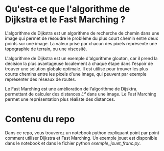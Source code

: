 # Qu'est-ce que l'algorithme de Dijkstra et le Fast Marching ?

L'algorithme de Dijkstra est un algorithme de recherche de chemin dans
une image qui permet de résoudre le problème du plus court chemin entre
deux points sur une image. La valeur prise par chacun des pixels
représente une topographie de terrain, ou une viscosité.

L'algorithme de Dijkstra est un exemple d'algorithme glouton, car il prend la décision la plus avantageuse localement à chaque étape dans l'espoir de trouver une solution globale optimale. Il est utilisé pour trouver les plus courts chemins entre les pixels d'une image, qui peuvent par exemple représenter des réseaux de routes.

Le Fast Marching est une amélioration de l'algorithme de Dijsktra, permettant de calculer des distances *L²* dans une image. Le Fast Marching permet une représentation plus réaliste des distances.

# Contenu du repo

Dans ce repo, vous trouverez un notebook python expliquant point par
point comment utiliser Dijkstra et Fast Marching. Un exemple jouet est
disponible dans le notebook et dans le fichier python
*exemple_jouet_franc.py*.